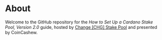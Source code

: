 # About
Welcome to the GitHub repository for the *How to Set Up a Cardano Stake Pool, Version 2.0* guide, hosted by [Change [CHG] Stake Pool](https://coincashew.io/) and presented by CoinCashew.
